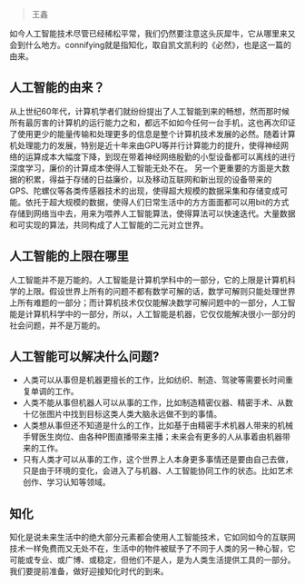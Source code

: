 > 王鑫

如今人工智能技术尽管已经稀松平常，我们仍然要注意这头灰犀牛，它从哪里来又会到什么地方。connifying就是指知化，取自凯文凯利的《必然》，也是这一篇的由来。

## 人工智能的由来？
从上世纪60年代，计算机学者们就纷纷提出了人工智能到来的畅想，然而那时候所有最厉害的计算机的运行能力之和，都远不如如今任何一台手机，这也再次印证了使用更少的能量传输和处理更多的信息是整个计算机技术发展的必然。随着计算机处理能力的发展，特别是近十年来由GPU等并行计算能力的提升，使得神经网络的运算成本大幅度下降，到现在带着神经网络殷勤的小型设备都可以离线的进行深度学习，廉价的计算成本使得人工智能无处不在。
另一个更重要的方面是大数据的积累，得益于存储的日益廉价，以及移动互联网和新出现的设备带来的GPS、陀螺仪等各类传感器技术的出现，使得超大规模的数据采集和存储变成可能。依托于超大规模的数据，使得人们日常生活中的方方面面都可以用bit的方式存储到网络当中去，用来为喂养人工智能算法，使得算法可以快速迭代。大量数据和可实现的算法，共同构成了人工智能的二元对立世界。
## 人工智能的上限在哪里
人工智能并不是万能的。人工智能是计算机学科中的一部分，它的上限是计算机科学的上限。假设世界上所有的问题不都有数学可解的话，数学可解则只能处理世界上所有难题的一部分；而计算机技术仅仅能解决数学可解问题中的一部分，人工智能是计算机科学中的一部分，所以，人工智能是机器，它仅仅能解决很小一部分的社会问题，并不是万能的。
## 人工智能可以解决什么问题?
  * 人类可以从事但是机器更擅长的工作，比如纺织、制造、驾驶等需要长时间重复单调的工作。
  * 人类不能从事但机器人可以从事的工作，比如制造精密仪器、精密手术、从数十亿张图片中找到目标这类人类大脑永远做不到的事情。
  * 人类想从事但还不知道是什么的工作，比如基于由精密手术机器人带来的机械手臂医生岗位、由各种P图直播带来主播；未来会有更多的人从事着由机器带来的工作。
  * 只有人类才可以从事的工作，这个世界上人本身更多事情还是要由自己去做，只是由于环境的变化，会进入了与机器、人工智能协同工作的状态。比如艺术创作、学习认知等领域。
## 知化
知化是说未来生活中的绝大部分元素都会使用人工智能技术，它如同如今的互联网技术一样免费而又无处不在，生活中的物件被赋予了不同于人类的另一种心智，它可能或专业、或广博、或稳定，但他们不是人，是为人类生活提供工具的一部分。我们要提前准备，做好迎接知化时代的到来。




